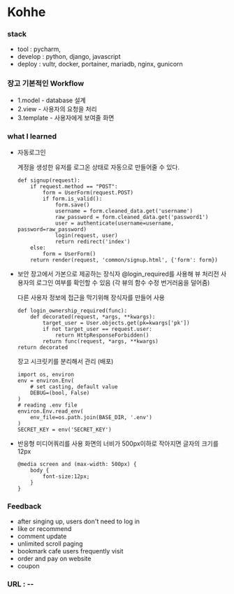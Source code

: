 # Kohhe

### stack 
- tool : pycharm,
- develop : python, django, javascript
- deploy : vultr, docker, portainer, mariadb, nginx, gunicorn

### 장고 기본적인 Workflow

-   1.model - database 설계
-   2.view  - 사용자의 요청을 처리
-   3.template - 사용자에게 보여줄 화면



### what I learned
- 자동로그인

    계정을 생성한 유저를 로그온 상태로 자동으로 만들어줄 수 있다.
    ```
    def signup(request):
        if request.method == "POST":
            form = UserForm(request.POST)
            if form.is_valid():
                form.save()
                username = form.cleaned_data.get('username')
                raw_password = form.cleaned_data.get('password1')
                user = authenticate(username=username, password=raw_password)
                login(request, user)
                return redirect('index')
        else:
            form = UserForm()
        return render(request, 'common/signup.html', {'form': form})
    ```
- 보안
    장고에서 가본으로 제공하는 장식자 @login_required를 사용해 뷰 처리전 
    사용자의 로그인 여부를 확인할 수 있음 (각 뷰의 함수 수정 번거러움을 덜어줌)
    
    다른 사용자 정보에 접근을 막기위해 장식자를 만들어 사용
    ```
    def login_ownership_required(func):
        def decorated(request, *args, **kwargs):
            target_user = User.objects.get(pk=kwargs['pk'])
            if not target_user == request.user:
                return HttpResponseForbidden()
            return func(request, *args, **kwargs)
    return decorated
    ```
    
    장고 시크릿키를 분리해서 관리 (배포)
    ```
    import os, environ
    env = environ.Env(
        # set casting, default value
        DEBUG=(bool, False)
    )
    # reading .env file
    environ.Env.read_env(
        env_file=os.path.join(BASE_DIR, '.env')
    )
    SECRET_KEY = env('SECRET_KEY')
    ```

- 반응형
    미디어쿼리를 사용 화면의 너비가 500px이하로 작아지면 글자의 크기를 12px
    ```
    @media screen and (max-width: 500px) {
        body {
            font-size:12px;
        }
    }
    ```
    
### Feedback
- after singing up, users don't need to log in
- like or recommend 
- comment update
- unlimited scroll paging
- bookmark cafe users frequently visit
- order and pay on website
- coupon

### URL : -- 




